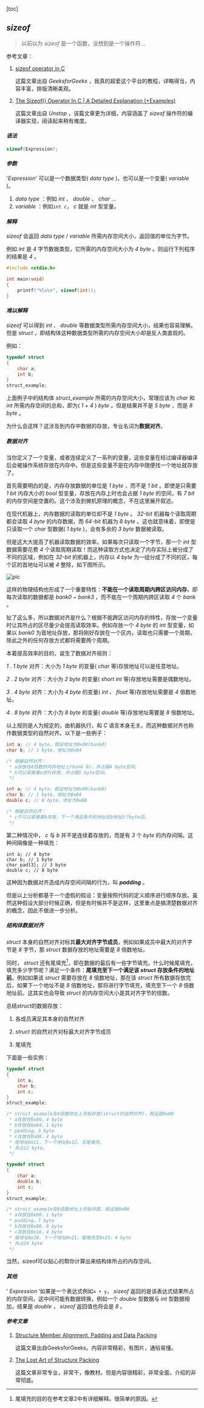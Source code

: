 [toc]

## *sizeof*

> 以前以为 *sizeof* 是一个函数，没想到是一个操作符...

参考文章：

1. [sizeof operator in C](https://www.geeksforgeeks.org/sizeof-operator-c/?ref=lbp)
    
    这篇文章出自 *GeeksforGeeks* ，我真的超爱这个平台的教程，详略得当，内容丰富，排版清晰美观。

2. [The Sizeof() Operator In C | A Detailed Explanation (+Examples)](https://unstop.com/blog/sizeof-operator-in-c)
    
    这篇文章出自 *Unstop* ，该篇文章更为详细，内容涵盖了 *sizeof* 操作符的编译器实现，阅读起来稍有难度。

#### *语法*

``` c
sizeof(Expression);
```

#### *参数*

'*Expression*' 可以是一个数据类型( *data type* )，也可以是一个变量( *variable* )。

1.  *data type* ：例如 *int* 、 *double* 、 *char* ...
2.  *variable* ：例如`int c`， *c* 就是 *int* 型变量。

#### *解释*

 *sizeof* 会返回 *data type* / *variable* 所需内存空间大小，返回值的单位为字节。

例如 *int* 是 *4* 字节数据类型，它所需的内存空间大小为 *4 byte* 。则运行下列程序的结果是 *4* 。

``` c
#include <stdio.h>

int main(void)
{
    printf("%lu\n", sizeof(int));
}
```

#### *难以解释*

 *sizeof* 可以得到 *int* 、 *double* 等数据类型所需内存空间大小，结果也容易理解。但是 *struct* ，即结构体这种数据类型所需的内存空间大小却是反人类直观的。

例如：

``` c
typedef struct
{
    char a;
    int b;
}
struct_example;
```

上面例子中的结构体 *struct_example* 所需的内存空间大小，常理应该为 *char* 和 *int* 所需内存空间的总和，即为( *1* + *4* ) *byte* 。但是结果并不是 *5 byte* ，而是 *8 byte* 。

为什么会这样？这涉及到内存中数据的存放，专业名词为**数据对齐**。

##### *数据对齐*

当你定义了一个变量，或者连续定义了一系列的变量，这些变量在经过编译器编译后会被操作系统存放在内存中。但是这些变量不是在内存中随便找一个地址就存放了。

首先需要明白的是，内存存放数据的单位是 *1 byte* ，而不是 *1 bit* 。即使是只需要 *1 bit* 内存大小的 *bool* 型变量，存放在内存上时也会占据 *1 byte* 的空间，有 *7 bit* 的内存空间是空置的。这个涉及到微机原理的概念，不在这里展开叙述。

在现代机器上，内存数据的读取的单位却不是 *1 byte* 。 *32-bit* 机器每个读取周期都会读取 *4 byte* 的内存数据，而 *64-bit* 机器为 *8 byte* 。这也就意味着，即使是只读取一个 *char* 型数据( *1 byte* )，会有多余的 *3 byte* 数据被读取。

但是这大大提高了机器读取数据的效率。如果每次只读取一个字节，那一个 *int* 型数据需要花费 *4* 个读取周期读取！而这种读取方式也决定了内存实际上被分成了不同的区域，例如在 *32-bit* 的机器上，内存以 *4 byte* 为一组分成了不同的区，每个区的首地址可以被 *4* 整除，如下图所示。

![pic](https://github.com/WBlackhole/CS50_note/blob/master/pic/32-bit-data-bus-layout.png?raw=true)

这样的物理结构也形成了一个重要特性：**不能在一个读取周期内跨区访问内存**。即每次读取的数据都是 *bank0* ~ *bank3* ，而不能在一个周期内跨区读取 *4* 个 *bank* 。

扯了这么多，所以数据对齐是什么？根据不能跨区访问内存的特性，存放一个变量时让其所占的区尽量少会提高读取效率。例如存放一个 *4 byte* 的 *int* 型变量，如果以 *bank0* 为首地址存放，那将刚好存放在一个区内，读取也只需要一个周期，除此之外的任何存放方式都将需要两个周期。

本着提高效率的目的，诞生了数据对齐规则：

 *1* .  *1 byte* 对齐：大小为 *1 byte* 的变量( *char* 等)存放地址可以是任意地址。

 *2* .  *2 byte* 对齐：大小为 *2 byte* 的变量( *short int* 等)存放地址需要是偶数地址。

 *3* .  *4 byte* 对齐：大小为 *4 byte* 的变量( *int* 、 *float* 等)存放地址需要是 *4* 倍数地址。

 *4* .  *8 byte* 对齐：大小为 *8 byte* 的变量( *double* 等)存放地址需要是 *8* 倍数地址。

以上规则是人为规定的，由机器执行，和 *C* 语言本身无关。而这种数据对齐也称作数据类型的自然对齐。以下是一些例子：

``` c
int a; // 4 byte，假设地址为0x00(bank0)
char b; // 1 byte，地址为0x04

/* 根据自然对齐：
 * a存放在4倍数的内存地址上(bank 0)，并占据4 byte空间。
 * b可以紧接着a进行存放，并占据1 byte空间。
 */ 
```

``` c
int a; // 4 byte，假设地址为0x00(bank0) 
char b; // 1 byte，地址为0x04 
double c; // 8 byte，地址为0x08

/* 根据自然对齐：
 * c不可以紧接着b存放，下一个满足条件的地址在b地址3个byte后。
 */
```

第二种情况中， *c* 与 *b* 并不是连续着存放的，而是有 *3* 个 *byte* 的内存间隔。这种间隔像是一种填充：

```
int a; // 4 byte
char b; // 1 byte
char pad[3]; // 3 byte
double c; // 8 byte
```

这种因为数据对齐造成内存空间间隔的行为，叫 ***padding*** 。

但是以上分析都基于一个虚假的假设：变量按照代码的定义顺序进行顺序存放。虽然这种假设大部分时候正确，但是有时候并不是这样，这里重点是搞清楚数据对齐的概念，因此不做进一步分析。

##### 结构体数据对齐

*struct* 本身的自然对齐对标其**最大对齐字节成员**，例如如果成员中最大的对齐字节是 *8* 字节，那 *struct* 数据存放的地址需要是 *8* 倍数地址。

同时， *struct* 还有尾填充[^1]，即在数据的最后有一些字节填充。什么时候尾填充，填充多少字节呢？满足一个条件：**尾填充至下一个满足该 *struct* 存放条件的地址前**。例如如果该 *struct* 需要存放在 *8* 倍数地址，那在该 *struct* 所有数据存放完后，如果下一个地址不是 *8* 倍数地址，那将进行字节填充，填充至下一个 *8* 倍数地址前。这其实也会导致 *struct* 的内存空间大小是其对齐字节的倍数。

[^1]:尾填充的目的在参考文章2中有详细解释。很简单的原因。

总结struct的数据存放：

1. 各成员满足其本身的自然对齐

2.  *struct* 的自然对齐对标最大对齐字节成员

3. 尾填充

下面是一些实例：

``` c
typedef struct
{
    int a;
    char b;
    int c;
}
struct_example;

/* struct_example在4倍数地址上开始存放(struct的自然对齐)，假设是0x00
 * a存放在0x00，4 byte
 * b存放在0x04，1 byte
 * padding，3 byte
 * c存放在0x08，4 byte
 * 尾地址0x11，下一个地址0x12。无尾填充。
 * 共占12 byte。
 */
```

```c
typedef struct
{
    char a;
    double b;
    int c;
}
struct_example;

/* struct_example在8倍数地址上开始存放，假设是0x00
 * a存放在0x00，1 byte
 * padding，7 byte
 * b存放在0x08，8 byte
 * c存放在0x16，4 byte
 * 尾地址0x20，下一个地址0x21。尾填充至0x23，4 byte
 * 共占24 byte
 */
```

当然，sizeof可以贴心的帮你计算出来结构体所占的内存空间。

#### *其他*

' *Expression* '如果是一个表达式例如`x + y`， *sizeof* 返回的是该表达式结果所占的内存空间，这中间可能有数据转换，例如一个 *double* 型数据与 *int* 型数据相加，结果是 *double* ， *sizeof* 返回值也将会是 *8* 。

#### *参考文章*

1. [Structure Member Alignment, Padding and Data Packing](https://www.geeksforgeeks.org/structure-member-alignment-padding-and-data-packing/)
    
    这篇文章出自GeeksforGeeks。内容非常精彩，有图片，通俗易懂。

2. [The Lost Art of Structure Packing](http://www.catb.org/esr/structure-packing/)

    这篇文章非常专业，非常干，像教材。但是内容很精彩，非常全面，介绍的非常彻底。
